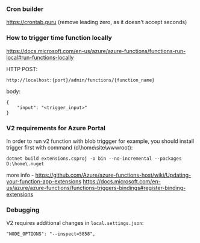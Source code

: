### Cron builder
 https://crontab.guru (remove leading zero, as it doesn't accept seconds)

 ### How to trigger time function locally   
 https://docs.microsoft.com/en-us/azure/azure-functions/functions-run-local#run-functions-locally

HTTP POST:
```
http://localhost:{port}/admin/functions/{function_name}
```

body: 
```
{
    "input": "<trigger_input>"
}
```

### V2 requirements for Azure Portal
In order to run v2 function with blob triggger for example, you should install trigger first with command (d\home\site\wwwroot):   
```
dotnet build extensions.csproj -o bin --no-incremental --packages D:\home\.nuget
```
more info - https://github.com/Azure/azure-functions-host/wiki/Updating-your-function-app-extensions
https://docs.microsoft.com/en-us/azure/azure-functions/functions-triggers-bindings#register-binding-extensions

### Debugging
V2 requires additional changes in `local.settings.json`: 
```
"NODE_OPTIONS": "--inspect=5858",
```